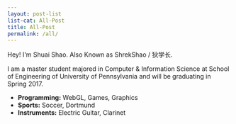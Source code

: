 ```yaml
---
layout: post-list
list-cat: All-Post
title: All-Post
permalink: /all/
---
```



Hey! I'm Shuai Shao. Also Known as ShrekShao / 狄学长. 

I am a master student majored in Computer & Information Science at School of Engineering of University of Pennsylvania 
and will be graduating in Spring 2017. 

* **Programming:** WebGL, Games, Graphics
* **Sports:** Soccer, Dortmund
* **Instruments:** Electric Guitar, Clarinet


